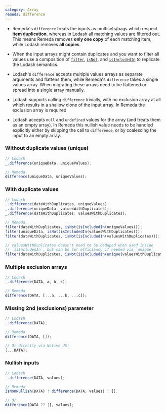 ```yaml
---
category: Array
remeda: difference
---
```


- Remeda's `difference` treats the inputs as multisets/bags which respect
  **item duplication**, whereas in Lodash all matching values are filtered out.
  This means Remeda removes **only one copy** of each matching item, while
  Lodash removes **all copies**.

- When the input arrays might contain duplicates and you want to filter all
  values use a composition of [`filter`](/docs#filter), [`isNot`](/docs#isNot),
  and [`isIncludedIn`](/docs#isIncludedIn) to replicate the Lodash semantics.

- Lodash's `difference` accepts multiple values arrays as separate arguments and
  flattens them, while Remeda's `difference` takes a single values array. When
  migrating these arrays need to be flattened or spread into a single array
  manually.

- Lodash supports calling `difference` trivially, with no exclusion array at
  all which results in a shallow clone of the input array. In Remeda the
  exclusion array is required.

- Lodash accepts `null` and `undefined` values for the array (and treats them as
  an empty array). In Remeda this nullish value needs to be handled explicitly
  either by skipping the call to `difference`, or by coalescing the input to an
  empty array.

### Without duplicate values (unique)

```ts
// Lodash
_.difference(uniqueData, uniqueValues);

// Remeda
difference(uniqueData, uniqueValues);
```

### With duplicate values

```ts
// Lodash
_.difference(dataWithDuplicates, uniqueValues);
_.difference(uniqueData, valuesWithDuplicates);
_.difference(dataWithDuplicates, valuesWithDuplicates);

// Remeda
filter(dataWithDuplicates, isNot(isIncludedIn(uniqueValues)));
filter(uniqueData, isNot(isIncludedIn(valuesWithDuplicates)));
filter(dataWithDuplicates, isNot(isIncludedIn(valuesWithDuplicates)));

// valuesWithDuplicates doesn't need to be deduped when used inside
// `isIncludedIn`, but can be for efficiency if needed via `unique`
filter(dataWithDuplicates, isNot(isIncludedIn(unique(valuesWithDuplicates))));
```

### Multiple exclusion arrays

```ts
// Lodash
_.difference(DATA, a, b, c);

// Remeda
difference(DATA, [...a, ...b, ...c]);
```

### Missing 2nd (exclusions) parameter

```ts
// Lodash
_.difference(DATA);

// Remeda
difference(DATA, []);

// Or directly via Native JS:
[...DATA];
```

### Nullish inputs

```ts
// Lodash
_.difference(DATA, values);

// Remeda
isNonNullish(DATA) ? difference(DATA, values) : [];

// Or
difference(DATA ?? [], values);
```
